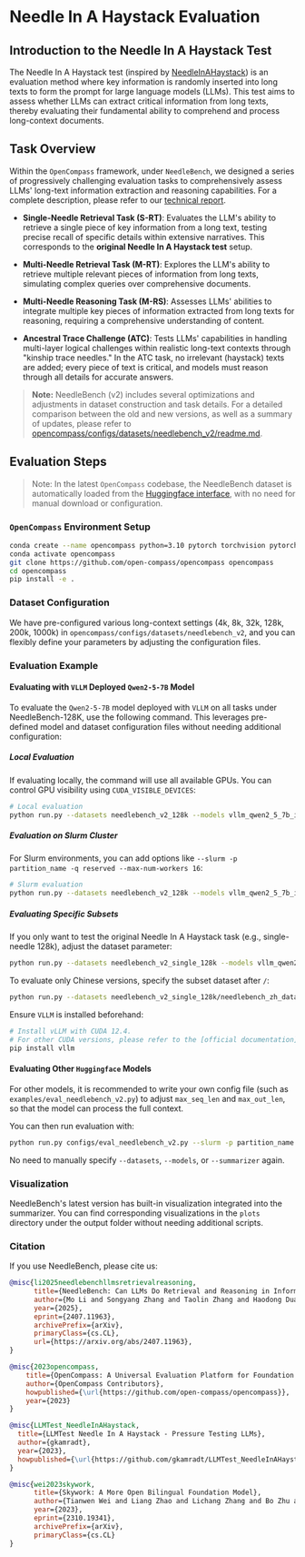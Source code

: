 # Needle In A Haystack Evaluation

## Introduction to the Needle In A Haystack Test

The Needle In A Haystack test (inspired by [NeedleInAHaystack](https://github.com/gkamradt/LLMTest_NeedleInAHaystack/blob/main/LLMNeedleHaystackTester.py)) is an evaluation method where key information is randomly inserted into long texts to form the prompt for large language models (LLMs). This test aims to assess whether LLMs can extract critical information from long texts, thereby evaluating their fundamental ability to comprehend and process long-context documents.

## Task Overview

Within the `OpenCompass` framework, under `NeedleBench`, we designed a series of progressively challenging evaluation tasks to comprehensively assess LLMs' long-text information extraction and reasoning capabilities. For a complete description, please refer to our [technical report](https://arxiv.org/abs/2407.11963).

- **Single-Needle Retrieval Task (S-RT)**: Evaluates the LLM's ability to retrieve a single piece of key information from a long text, testing precise recall of specific details within extensive narratives. This corresponds to the **original Needle In A Haystack test** setup.

- **Multi-Needle Retrieval Task (M-RT)**: Explores the LLM's ability to retrieve multiple relevant pieces of information from long texts, simulating complex queries over comprehensive documents.

- **Multi-Needle Reasoning Task (M-RS)**: Assesses LLMs' abilities to integrate multiple key pieces of information extracted from long texts for reasoning, requiring a comprehensive understanding of content.

- **Ancestral Trace Challenge (ATC)**: Tests LLMs' capabilities in handling multi-layer logical challenges within realistic long-text contexts through "kinship trace needles." In the ATC task, no irrelevant (haystack) texts are added; every piece of text is critical, and models must reason through all details for accurate answers.

> **Note:** NeedleBench (v2) includes several optimizations and adjustments in dataset construction and task details. For a detailed comparison between the old and new versions, as well as a summary of updates, please refer to [opencompass/configs/datasets/needlebench_v2/readme.md](https://github.com/open-compass/opencompass/blob/main/opencompass/configs/datasets/needlebench_v2/readme.md).

## Evaluation Steps

> Note: In the latest `OpenCompass` codebase, the NeedleBench dataset is automatically loaded from the [Huggingface interface](https://huggingface.co/datasets/opencompass/NeedleBench), with no need for manual download or configuration.

### `OpenCompass` Environment Setup

```bash
conda create --name opencompass python=3.10 pytorch torchvision pytorch-cuda -c nvidia -c pytorch -y
conda activate opencompass
git clone https://github.com/open-compass/opencompass opencompass
cd opencompass
pip install -e .
```

### Dataset Configuration

We have pre-configured various long-context settings (4k, 8k, 32k, 128k, 200k, 1000k) in `opencompass/configs/datasets/needlebench_v2`, and you can flexibly define your parameters by adjusting the configuration files.

### Evaluation Example

#### Evaluating with `VLLM` Deployed `Qwen2-5-7B` Model

To evaluate the `Qwen2-5-7B` model deployed with `VLLM` on all tasks under NeedleBench-128K, use the following command. This leverages pre-defined model and dataset configuration files without needing additional configuration:

##### Local Evaluation

If evaluating locally, the command will use all available GPUs. You can control GPU visibility using `CUDA_VISIBLE_DEVICES`:

```bash
# Local evaluation
python run.py --datasets needlebench_v2_128k --models vllm_qwen2_5_7b_instruct_128k  --summarizer needlebench/needlebench_v2_128k_summarizer
```

##### Evaluation on Slurm Cluster

For Slurm environments, you can add options like `--slurm -p partition_name -q reserved --max-num-workers 16`:

```bash
# Slurm evaluation
python run.py --datasets needlebench_v2_128k --models vllm_qwen2_5_7b_instruct_128k --summarizer needlebench/needlebench_v2_128k_summarizer --slurm -p partition_name -q reserved --max-num-workers 16
```

##### Evaluating Specific Subsets

If you only want to test the original Needle In A Haystack task (e.g., single-needle 128k), adjust the dataset parameter:

```bash
python run.py --datasets needlebench_v2_single_128k --models vllm_qwen2_5_7b_instruct_128k --summarizer needlebench/needlebench_v2_128k_summarizer --slurm -p partition_name -q reserved --max-num-workers 16
```

To evaluate only Chinese versions, specify the subset dataset after `/`:

```bash
python run.py --datasets needlebench_v2_single_128k/needlebench_zh_datasets --models vllm_qwen2_5_7b_instruct_128k --summarizer needlebench/needlebench_v2_128k_summarizer --slurm -p partition_name -q reserved --max-num-workers 16
```

Ensure `VLLM` is installed beforehand:

```bash
# Install vLLM with CUDA 12.4.
# For other CUDA versions, please refer to the [official documentation](https://docs.vllm.ai/en/latest/getting_started/installation/gpu.html)
pip install vllm
```

#### Evaluating Other `Huggingface` Models

For other models, it is recommended to write your own config file (such as `examples/eval_needlebench_v2.py`) to adjust `max_seq_len` and `max_out_len`, so that the model can process the full context.

You can then run evaluation with:

```bash
python run.py configs/eval_needlebench_v2.py --slurm -p partition_name -q reserved --max-num-workers 16
```

No need to manually specify `--datasets`, `--models`, or `--summarizer` again.

### Visualization

NeedleBench's latest version has built-in visualization integrated into the summarizer. You can find corresponding visualizations in the `plots` directory under the output folder without needing additional scripts.

### Citation

If you use NeedleBench, please cite us:

```bibtex
@misc{li2025needlebenchllmsretrievalreasoning,
      title={NeedleBench: Can LLMs Do Retrieval and Reasoning in Information-Dense Context?}, 
      author={Mo Li and Songyang Zhang and Taolin Zhang and Haodong Duan and Yunxin Liu and Kai Chen},
      year={2025},
      eprint={2407.11963},
      archivePrefix={arXiv},
      primaryClass={cs.CL},
      url={https://arxiv.org/abs/2407.11963}, 
}

@misc{2023opencompass,
    title={OpenCompass: A Universal Evaluation Platform for Foundation Models},
    author={OpenCompass Contributors},
    howpublished={\url{https://github.com/open-compass/opencompass}},
    year={2023}
}

@misc{LLMTest_NeedleInAHaystack,
  title={LLMTest Needle In A Haystack - Pressure Testing LLMs},
  author={gkamradt},
  year={2023},
  howpublished={\url{https://github.com/gkamradt/LLMTest_NeedleInAHaystack}}
}

@misc{wei2023skywork,
      title={Skywork: A More Open Bilingual Foundation Model},
      author={Tianwen Wei and Liang Zhao and Lichang Zhang and Bo Zhu and Lijie Wang and Haihua Yang and Biye Li and Cheng Cheng and Weiwei L\"u and Rui Hu and Chenxia Li and Liu Yang and Xilin Luo and Xuejie Wu and Lunan Liu and Wenjun Cheng and Peng Cheng and Jianhao Zhang and Xiaoyu Zhang and Lei Lin and Xiaokun Wang and Yutuan Ma and Chuanhai Dong and Yanqi Sun and Yifu Chen and Yongyi Peng and Xiaojuan Liang and Shuicheng Yan and Han Fang and Yahui Zhou},
      year={2023},
      eprint={2310.19341},
      archivePrefix={arXiv},
      primaryClass={cs.CL}
}
```
